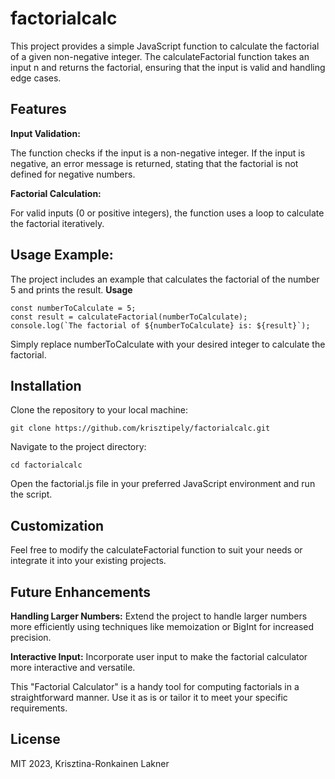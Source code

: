 # factorialcalc
This project provides a simple JavaScript function to calculate the factorial of a given non-negative integer. The calculateFactorial function takes an input n and returns the factorial, ensuring that the input is valid and handling edge cases.

## Features

**Input Validation:**

The function checks if the input is a non-negative integer. If the input is negative, an error message is returned, stating that the factorial is not defined for negative numbers.

**Factorial Calculation:**

For valid inputs (0 or positive integers), the function uses a loop to calculate the factorial iteratively.

## Usage Example:

The project includes an example that calculates the factorial of the number 5 and prints the result.
**Usage**
```
const numberToCalculate = 5;
const result = calculateFactorial(numberToCalculate);
console.log(`The factorial of ${numberToCalculate} is: ${result}`);
```
Simply replace numberToCalculate with your desired integer to calculate the factorial.

## Installation

Clone the repository to your local machine:
```
git clone https://github.com/krisztipely/factorialcalc.git
```
Navigate to the project directory:
```
cd factorialcalc
```
Open the factorial.js file in your preferred JavaScript environment and run the script.

## Customization

Feel free to modify the calculateFactorial function to suit your needs or integrate it into your existing projects.

## Future Enhancements

**Handling Larger Numbers:**
Extend the project to handle larger numbers more efficiently using techniques like memoization or BigInt for increased precision.

**Interactive Input:**
Incorporate user input to make the factorial calculator more interactive and versatile.

This "Factorial Calculator" is a handy tool for computing factorials in a straightforward manner. Use it as is or tailor it to meet your specific requirements.

## License
MIT 2023, Krisztina-Ronkainen Lakner

